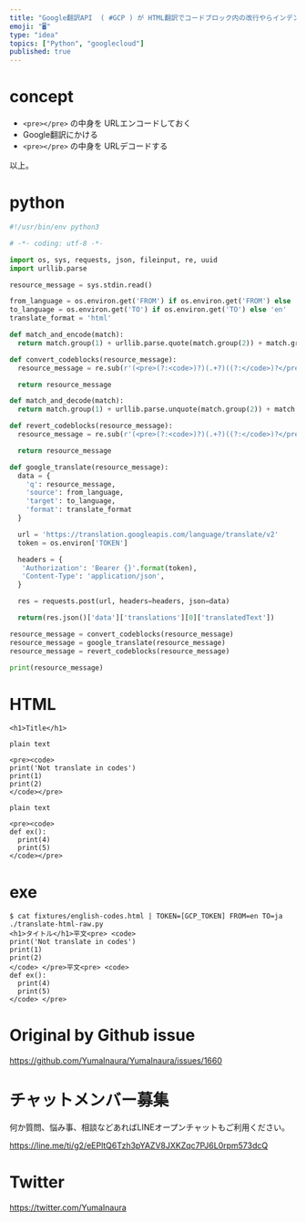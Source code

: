 ```yaml
---
title: "Google翻訳API  ( #GCP ) が HTML翻訳でコードブロック内の改行やらインデントを壊しやがるので #python で泣く泣"
emoji: "🖥"
type: "idea"
topics: ["Python", "googlecloud"]
published: true
---
```


# concept

- `<pre></pre>` の中身を URLエンコードしておく
- Google翻訳にかける
- `<pre></pre>` の中身を URLデコードする

以上。


# python

```py
#!/usr/bin/env python3

# -*- coding: utf-8 -*-

import os, sys, requests, json, fileinput, re, uuid
import urllib.parse

resource_message = sys.stdin.read()

from_language = os.environ.get('FROM') if os.environ.get('FROM') else 'ja'
to_language = os.environ.get('TO') if os.environ.get('TO') else 'en'
translate_format = 'html'

def match_and_encode(match):
  return match.group(1) + urllib.parse.quote(match.group(2)) + match.group(3)

def convert_codeblocks(resource_message):
  resource_message = re.sub(r'(<pre>(?:<code>)?)(.+?)((?:</code>)?</pre>)', match_and_encode, resource_message, flags=re.DOTALL)

  return resource_message

def match_and_decode(match):
  return match.group(1) + urllib.parse.unquote(match.group(2)) + match.group(3)

def revert_codeblocks(resource_message):
  resource_message = re.sub(r'(<pre>(?:<code>)?)(.+?)((?:</code>)?</pre>)', match_and_decode, resource_message, flags=re.DOTALL)

  return resource_message

def google_translate(resource_message):
  data = {
    'q': resource_message,
    'source': from_language,
    'target': to_language,
    'format': translate_format
  }

  url = 'https://translation.googleapis.com/language/translate/v2'
  token = os.environ['TOKEN']

  headers = {
   'Authorization': 'Bearer {}'.format(token),
   'Content-Type': 'application/json',
  }

  res = requests.post(url, headers=headers, json=data)

  return(res.json()['data']['translations'][0]['translatedText'])

resource_message = convert_codeblocks(resource_message)
resource_message = google_translate(resource_message)
resource_message = revert_codeblocks(resource_message)

print(resource_message)
```

# HTML

```
<h1>Title</h1>

plain text

<pre><code>
print('Not translate in codes')
print(1)
print(2)
</code></pre>

plain text

<pre><code>
def ex():
  print(4)
  print(5)
</code></pre>

```

# exe


```
$ cat fixtures/english-codes.html | TOKEN=[GCP_TOKEN] FROM=en TO=ja ./translate-html-raw.py
<h1>タイトル</h1>平文<pre> <code>
print('Not translate in codes')
print(1)
print(2)
</code> </pre>平文<pre> <code>
def ex():
  print(4)
  print(5)
</code> </pre>

```



# Original by Github issue

https://github.com/YumaInaura/YumaInaura/issues/1660








<!-- Update From Qiita API -->

# チャットメンバー募集


何か質問、悩み事、相談などあればLINEオープンチャットもご利用ください。

https://line.me/ti/g2/eEPltQ6Tzh3pYAZV8JXKZqc7PJ6L0rpm573dcQ





# Twitter


https://twitter.com/YumaInaura


<!-- Update From Qiita API -->


